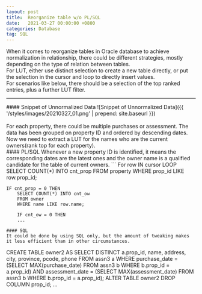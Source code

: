 ```yaml
---
layout: post
title:  Reorganize table w/o PL/SQL
date:   2021-03-27 00:00:00 +0800
categories: Database
tag: SQL
---
```

When it comes to reorganize tables in Oracle database to achieve normalization in relationship, there could be different strategies, mostly depending on the type of relation between tables.
<br>
For LUT, either use distinct selection to create a new table directly, or put the selection in the cursor and loop to directly insert values.
<br>
For scenarios like below, there should be a selection of the top ranked entries, plus a further LUT filter. 
<hr>
#### Snippet of Unnormalized Data
![Snippet of Unnormalized Data]({{ '/styles/images/20210327_01.png' | prepend: site.baseurl  }})
<br>
<br>
For each property, there could be multiple purchases or assessment. The data has been grouped on property ID and ordered by descending dates.
<br>
Now we need to extract a LUT for the names who are the current owners(rank top for each property).
<br>
#### PL/SQL
Whenever a new property ID is identified, it means the corresponding dates are the latest ones and the owner name is a qualified candidate for the table of current owners.
```
For row IN cursor LOOP
    SELECT COUNT(*) INTO cnt_prop
    FROM property
    WHERE prop_id LIKE row.prop_id;
    
    IF cnt_prop = 0 THEN
        SELECT COUNT(*) INTO cnt_ow
        FROM owner
        WHERE name LIKE row.name;
        
        IF cnt_ow = 0 THEN
        ...
```
#### SQL
It could be done by using SQL only, but the amount of tweaking makes it less efficient than in other circumstances.
```
CREATE TABLE owner2 AS
    SELECT DISTINCT a.prop_id, name, address, city, province, pcode, phone FROM assn3 a
    WHERE purchase_date = (SELECT MAX(purchase_date)   FROM assn3 b WHERE b.prop_id = a.prop_id)
        AND
        assessment_date = (SELECT MAX(assessment_date) FROM assn3 b WHERE b.prop_id = a.prop_id);
ALTER TABLE owner2 DROP COLUMN prop_id;
...
```



